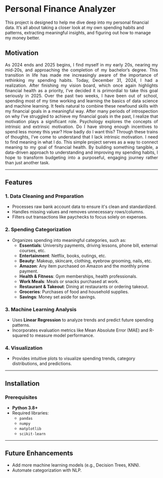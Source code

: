 # Personal Finance Analyzer
This project is designed to help me dive deep into my personal financial data. 
It’s all about taking a closer look at my own spending habits and patterns, extracting meaningful insights, 
and figuring out how to manage my money better. 
## Motivation
<p align="justify">
As 2024 ends and 2025 begins, I find myself in my early 20s, nearing my mid-20s, and approaching the completion of my bachelor’s degree. 
This transition in life has made me increasingly aware of the importance of rethinking my spending habits. Today, December 31, 2024, I had a realization. 
After finishing my vision board, which once again highlights financial health as a priority, I’ve decided it is primordial to take this goal seriously in 2025.
Over the past two weeks, I have been out of school, spending most of my time working and learning the basics of data science and machine learning. 
It feels natural to combine these newfound skills with my financial goals in a meaningful way.
After many periods of introspection on why I’ve struggled to achieve my financial goals in the past, I realize that motivation plays a significant role. 
Psychology explores the concepts of intrinsic and extrinsic motivation. Do I have strong enough incentives to spend less money this year? How badly do I want this? 
Through these trains of thoughts, I’ve come to understand that I lack intrinsic motivation. I need to find meaning in what I do.
This simple project serves as a way to connect meaning to my goal of financial health. 
By building something tangible, a data-driven approach to understanding and improving my spending habits, 
I hope to transform budgeting into a purposeful, engaging journey rather than just another task.
</p>

---

## Features

### 1. Data Cleaning and Preparation
- Processes raw bank account data to ensure it's clean and standardized.
- Handles missing values and removes unnecessary rows/columns.
- Filters out transactions like paychecks to focus solely on expenses.

### 2. Spending Categorization
- Organizes spending into meaningful categories, such as:  
  - **Essentials**: University payments, driving lessons, phone bill, external courses, etc. 
  - **Entertainment**: Netflix, books, outings, etc.
  - **Beauty**: Makeup, skincare, clothing, eyebrow grooming, nails, etc.
  - **Amazon**: Any item purchased on Amazon and the monthly prime payment.
  - **Health & Fitness**: Gym memberships, health professionals.  
  - **Work Meals**: Meals or snacks purchased at work.  
  - **Restaurant & Takeout**: Dining at restaurants or ordering takeout.  
  - **Groceries**: Purchases of food and household supplies.  
  - **Savings**: Money set aside for savings.  

### 3. Machine Learning Analysis
- Uses **Linear Regression** to analyze trends and predict future spending patterns.
- Incorporates evaluation metrics like Mean Absolute Error (MAE) and R-squared to measure model performance.

### 4. Visualization
- Provides intuitive plots to visualize spending trends, category distributions, and predictions.

---

## Installation

### Prerequisites
- **Python 3.8+**
- Required libraries:
  - `pandas`
  - `numpy`
  - `matplotlib`
  - `scikit-learn`

---

## Future Enhancements

- Add more machine learning models (e.g., Decision Trees, KNN).
- Automate categorization with NLP.


